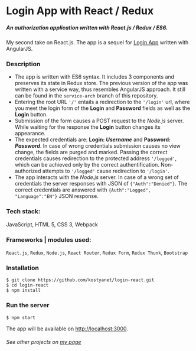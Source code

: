 # Login App with React / Redux
##### An authorization application written with React.js / Redux / ES6.
My second take on React.js. The app is a sequel for [Login App](https://github.com/kostyanet/login) written with AngularJS.

### Description
* The app is written with ES6 syntax. It includes 3 components and preserves its state in Redux store. The previous version of the app was written with a service way, thus resembles AngularJS approach. It still can be found in the `service-arch` branch of this repository.
* Entering the root URL `'/'` entails a redirection to the `'/login'` url, where you meet the login form of the __Login__ and __Password__ fields as well as the __Login__ button. 
* Submission of the form causes a POST request to the *Node.js* server. While waiting for the response the __Login__ button changes its appearance. 
* The expected credentials are: __Login: *Username*__ and __Password: *Password*__. In case of wrong credentials submission causes no view change, the fields are purged and marked. Passing the correct credentials causes redirection to the protected address `'/logged'`, which can be achieved only by the correct authentification. Non-authorized attempts to `'/logged'` cause redirection to `'/login'`.
* The app interacts with the *Node.js* server. In case of a wrong set of credentials the server responses with JSON of `{"Auth":"Denied"}`. The correct credentials are answered with `{Auth":"Logged", "Language":"EN"}` JSON response.

### Tech stack:
JavaScript, HTML 5, CSS 3, Webpack

### Frameworks | modules used:
`React.js`, `Redux`, `Node.js`, `React Router`, `Redux Form`, `Redux Thunk`, `Bootstrap`

### Installation
```
$ git clone https://github.com/kostyanet/login-react.git
$ cd login-react
$ npm install
```

### Run the server
```
$ npm start
```
The app will be available on [http://localhost:3000](http://localhost:3000).

###### See other projects on [my page](https://kostyanet.github.io/start/)